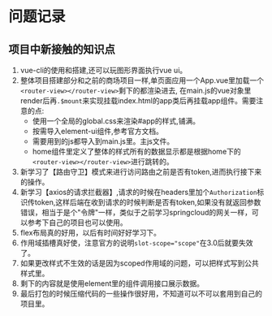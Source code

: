 # 问题记录
项目中新接触的知识点
---
1. vue-cli的使用和搭建,还可以玩图形界面执行vue ui。
2. 整体项目搭建部分和之前的商场项目一样,单页面应用一个App.vue里加载一个`<router-view></router-view>`剩下的都渲染进去,
在main.js的vue对象里render后再`.$mount`来实现挂载index.html的app类后再挂载app组件。需要注意的点:
    - 使用一个全局的global.css来渲染#app的样式,铺满。
    - 按需导入element-ui组件,参考官方文档。
    - 需要用到的js都导入到main.js里。主js文件。
    - home组件里定义了整体的样式所有的数据显示都是根据home下的`<router-view></router-view>`进行跳转的。
3. 新学习了【路由守卫】模式来进行访问路由之前是否有token,进而执行接下来的操作。
4. 新学习【axios的请求拦截器】,请求的时候在headers里加个`Authorization`标识传token,这样后端在收到请求的时候判断是否有token,如果没有就返回参数错误，相当于是个"令牌"一样，类似于之前学习springcloud的网关一样，可以参考下自己的项目也可以使用。
5. flex布局真的好用，以后有时间好好学习下。
6. 作用域插槽真好使，注意官方的说明`slot-scope="scope"`在3.0后就要失效了。
7. 如果更改样式不生效的话是因为scoped作用域的问题，可以把样式写到公共样式里。
8. 剩下的内容就是使用element里的组件调用接口展示数据。
9. 最后打包的时候压缩代码的一些操作很好用，不知道可以不可以套用到自己的项目里。

